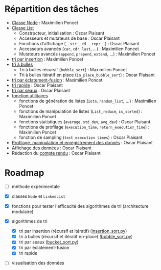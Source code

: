 
# Répartition des tâches

 - [Classe Node](src/node.py) : Maximilien Poncet
 - [Classe List](src/linked_list.py)
    - Constructeur, initialisation : Oscar Plaisant
    - Accesseurs et mutateurs de base : Oscar Plaisant
    - Fonctions d'affichage (`__str__` et `__repr__`) : Oscar Plaisant
    - Accesseurs avancés (`car`, `cdr`, `last`, ...) : Maximilien Poncet
    - Mutateurs avancés (`append`, `prepend`, `extend`, ...) : Maximilien Poncet
 - [tri par insertion](src/insertion_sort.py) : Maximilien Poncet
 - [tri à bulles](src/bubble_sort.py)
    - Tri à bulles récursif (`bubble_sort`) : Maximilien Poncet
    - Tri à bulles itératif en place (`in_place_bubble_sort`) : Oscar Plaisant
 - [tri par éclatement-fusion](src/merge_sort.py) : Maximilien Poncet
 - [tri rapide](src/quick_sort.py) : Oscar Plaisant
 - [tri par seaux](src/bucket_sort.py) : Oscar Plaisant
 - [fonction utilitaires](src/utils.py)
    - fonctions de génération de listes (`iota`, `random_list`, ...) : Maximilien Poncet
    - fonctions de manipulation de listes (`List_reduce`, `is_sorted`) : Maximilien Poncet
    - fonctions statistiques (`average`, `std_dev`, `avg_dev`) : Oscar Plaisant
    - fonctions de profilage (`execution_time`, `return_execution_time`) : Maximilien Poncet
    - fonction de sampling (`test execution times`) : Oscar Plaisant
 - [Profilage, manipulation et enregistrement des donnés](src/statistics.py) : Oscar Plaisant
 - [Affichage des données](src/plotting.py) : Oscar Plaisant
 - Rédaction du [compte rendu](compte_rendu.pdf) : Oscar Plaisant

# Roadmap

 - [ ] méthode expérimentale
 - [x] classes `Node` et `LinkedList`
 - [x] fonctions pour tester l'efficacité des algorithmes de tri (architecture modulaire)
 - [x] algorithmes de tri
    - [x] tri par insertion (récursif et itératif) ([insertion_sort.py](src/insertion_sort.py))
    - [x] tri à bulles (récursif et itératif en-place) ([bubble_sort.py](src/bubble_sort.py))
    - [x] tri par seaux ([bucket_sort.py](src/bucket_sort.py))
    - [x] tri par éclatement-fusion
    - [x] tri rapide
 - [ ] visualisation des données



